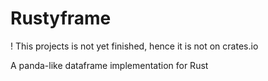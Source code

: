 # Rustyframe

! This projects is not yet finished, hence it is not on crates.io

A panda-like dataframe implementation for Rust
